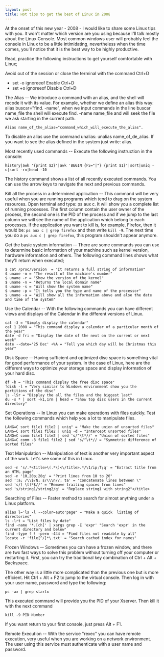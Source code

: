 ```yaml
---
layout: post
title: Hot tips to get the best of Linux in 2008
---
```


At the onset of this new year - 2008 - I would like to share some Linux tips with you. It won't matter which version are you using because I'll talk mostly about the Linux Console. Most common windows user will probably feel the console in Linux to be a little intimidating, nevertheless when the time comes, you'll notice that it is the best way to be highly productive.

Read, practice the following instructions to get yourself comfortable with Linux;

Avoid out of the session or close the terminal with the command Ctrl+D

- set -o ignoreeof Enable Ctrl+D
- set +o ignoreeof Disable Ctrl+D

The Alias -- We introduce a command with an alias, and the shell will recode it with its value. For example, whether we define an alias this way: alias buscar="find. -name", when we input commands in the line buscar name_file the shell will execute find. -name name_file and will seek the file we ask starting in the current path.

`Alias name_of_the_alias="command_which_will_execute_the_alias".`

To disable an alias use the command unalias:  unalias name_of_de_alias. If you want to see the alias defined in the system just write: alias. 

Most recently used commands -- Execute the following instruction in the console: 

`history|awk '{print $2}'|awk 'BEGIN {FS="|"} {print $1}'|sort|uniq -c|sort -rn|head -10`

The history command shows a list of all recently executed commands. You can use the arrow keys to navigate the next and previous commands.

Kill all the process in a determined application -- This command will be very useful when you are running programs which tend to drag on the system resources. Open terminal and type: ps aux c. It will show you a complete list of running processes.  The first column contain the user owner of the process, the second one is the PID of the process and if we jump to the last column we will see the name of the application which belong to each processes. If the application you want to kill is, for example, Firefox, then it would be: `ps aux c | grep firefox` and then write `kill -9`. The next time you do a `ps aux c | grep firefox`, this program shouldn't appear anymore.

Get the basic system information -- There are some commands you can use to determine basic information of your machine such as kernel version, hardware information and others. The following command lines shows what they'll return when executed;

```shell
$ cat /proc/version  = "It returns a full string of information"
$ uname -m = "The result of the machine's number"
$ uname -r = "Show the version of the kernel"
$ uname -n = "Returns the local domain name"
$ uname -s = "Will show the system name"
$ uname -p = "It tells you the type and name of the processor"
$ uname -a = "Will show all the information above and also the date and time of the system"
```

Use the Calendar -- With the following commands you can have different views and displays of the Calendar in the different versions of Linux. 

```shell
cal -3 = "Simply display the calendar"
cal 1 2008 = "This command display a calendar of a particular month of the year"
date -d fri = "Display the date of the next on the current or next week"
date --date='25 Dec' +%A = "Tell you which day will be Christmas this year"
```

Disk Space -- Having sufficient and optimized disc space is something vital for good performance of your system. In the case of Linux, here are the different ways to optimize your storage space and display information of your hard disc. 

```shell
df -h = "This command display the free disc space"
fdisk -l = "Very similar to Windows environment show you the partitions of the disc"
ls -lSr = "Display the all the files and the biggest last"
du -s * | sort -k1,1rn | head = "Show top disc users in the current directory"
```

Set Operations -- In Linux you can make operations with files quickly. Test the following commands which help you a lot to manipulate files. 

```shell
LANG=C sort file1 file2 | uniq" = "Make the union of unsorted files"
LANG=C sort file1 file2 | uniq -d = "Intercept unsorted files"
LANG=C comm file1 file2 | sed 's/^\t*//' = "Union of sorted files"
LANG=C comm -3 file1 file2 | sed 's/^\t*// = "Symmetric difference of sorted files"
```

Text Manipulation -- Manipulation of text is another very important aspect of the work. Let's see some of this in Linux. 

```shell
sed -n 's/.*<title>\(.*\)<\/title>.*/\1/ip;T;q' = "Extract title from an HTML page"
sed -n '10,20p;20q' = "Print lines from 10 to 20"
sed ':a; /\\$/N; s/\\\n//; ta' = "Concatenate lines between \"
sed 's/[ \t]*$//' = "Remove trailing spaces from lines"
sed 's/string1/string2/g' = "Replace string1 with string2"</title>
```

Searching of Files -- Faster method to search for almost anything under a Linux platform.

```shell
alias l='ls -l --color=auto'page" = "Make a quick  listing of directories"
ls -lrt = "List files by date"
find -name '*.[ch]' | xargs grep -E 'expr' "Search 'expr' in the current directory and below"
find -type f ! -perm -444 = "Find files not readable by all"
locate -r 'file[^/]*\.txt' = "Search cached index for names"
```

Frozen Windows -- Sometimes you can have a frozen window, and there are two fast ways to solve this problem without turning off your computer or restarting it. First, you can try the traditional key combination of Ctrl + Alt + Backspace.

The other way is a little more complicated than the previous one but is more efficient. Hit Ctrl + Alt + F2 to jump to the virtual console. Then log in with your user name, password and type the following: 

`ps -ax | grep startx`

This executed command will provide you the PID of your Xserver. Then kill it with the next command

`kill -9 PID_Number`

If you want return to your first console, just press Alt + F1. 

Remote Execution -- With the service "rexec" you can have remote execution, very useful when you are working on a network environment. The user using this service must authenticate with a user name and password.
